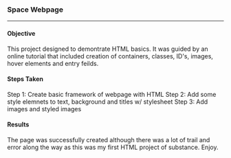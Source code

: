 ### Space Webpage
***

#### Objective

This project designed to demontrate HTML basics. It was guided by an online tutorial that included creation of containers, classes, ID's, images, hover elements and entry feilds.

#### Steps Taken

Step 1: Create basic framework of webpage with HTML
Step 2: Add some style elemnets to text, background and titles w/ stylesheet
Step 3: Add images and styled images 

#### Results

The page was successfully created although there was a lot of trail and error along the way as this was my first HTML project of substance. Enjoy.

